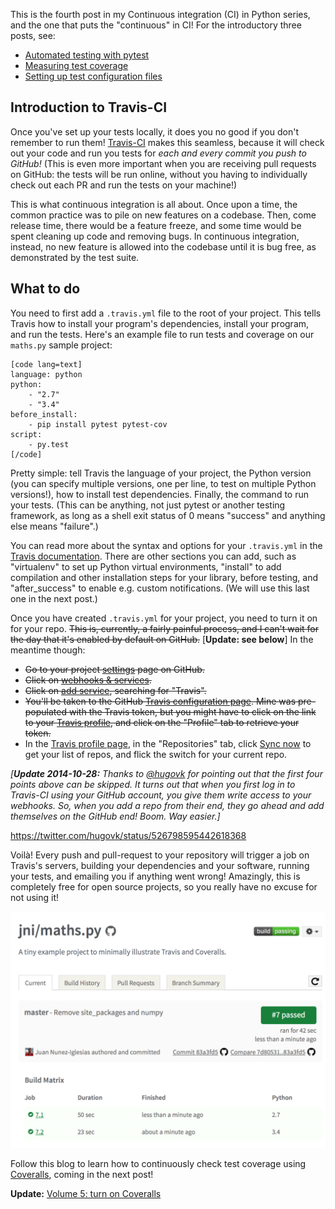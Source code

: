 <!--
.. title: Continuous integration in Python, 4: set up Travis-CI
.. slug: continuous-integration-in-python-4-set-up-travis-ci
.. date: 2014-10-15 04:00:59
.. tags: continuous integration,Planet SciPy,Python,test-driven development,programming
.. category: 
.. link: 
.. description: 
.. type: text
.. excerpt: This is the fourth post in my Continuous integration (CI) in Python series, and the one that puts the "continuous" in CI! For the introductory three posts, see:

- [Automated testing with pytest](http://ilovesymposia.com/2014/10/01/continuous-integration-0-automated-tests-with-pytest/)
- [Measuring test coverage](http://ilovesymposia.com/2014/10/02/continuous-integration-1-test-coverage/)
- [Setting up test configuration files](http://ilovesymposia.com/2014/10/13/continuous-integration-in-python-3-set-up-your-test-configuration-files/)

## Introduction to Travis-CI

Once you've set up your tests locally, it does you no good if you don't remember to run them! [Travis-CI](http://travis-ci.org/) makes this seamless, because it will check out your code and run you tests for *each and every commit you push to GitHub!* (This is even more important when you are receiving pull requests on GitHub: the tests will be run online, without you having to individually check out each PR and run the tests on your machine!)
.. has_math: no
.. status: published
.. wp-status: publish
-->

<html><body><p>This is the fourth post in my Continuous integration (CI) in Python series, and the one that puts the "continuous" in CI! For the introductory three posts, see:

</p><ul>
<li><a href="http://ilovesymposia.com/2014/10/01/continuous-integration-0-automated-tests-with-pytest/">Automated testing with pytest</a></li>
<li><a href="http://ilovesymposia.com/2014/10/02/continuous-integration-1-test-coverage/">Measuring test coverage</a></li>
<li><a href="http://ilovesymposia.com/2014/10/13/continuous-integration-in-python-3-set-up-your-test-configuration-files/">Setting up test configuration files</a></li>
</ul>

<h2>Introduction to Travis-CI</h2>

Once you've set up your tests locally, it does you no good if you don't remember to run them! <a href="http://travis-ci.org/">Travis-CI</a> makes this seamless, because it will check out your code and run you tests for <em>each and every commit you push to GitHub!</em> (This is even more important when you are receiving pull requests on GitHub: the tests will be run online, without you having to individually check out each PR and run the tests on your machine!)

This is what continuous integration is all about. Once upon a time, the common practice was to pile on new features on a codebase. Then, come release time, there would be a feature freeze, and some time would be spent cleaning up code and removing bugs. In continuous integration, instead, no new feature is allowed into the codebase until it is bug free, as demonstrated by the test suite.

<h2>What to do</h2>

You need to first add a <code>.travis.yml</code> file to the root of your project. This tells Travis how to install your program's dependencies, install your program, and run the tests. Here's an example file to run tests and coverage on our <code>maths.py</code> sample project:

```
[code lang=text]
language: python
python:
    - "2.7"
    - "3.4"
before_install:
    - pip install pytest pytest-cov
script:
    - py.test
[/code]
```

Pretty simple: tell Travis the language of your project, the Python version (you can specify multiple versions, one per line, to test on multiple Python versions!), how to install test dependencies. Finally, the command to run your tests. (This can be anything, not just pytest or another testing framework, as long as a shell exit status of 0 means "success" and anything else means "failure".)

You can read more about the syntax and options for your <code>.travis.yml</code> in the <a href="http://docs.travis-ci.com/user/build-configuration/">Travis documentation</a>. There are other sections you can add, such as "virtualenv" to set up Python virtual environments, "install" to add compilation and other installation steps for your library, before testing, and "after_success" to enable e.g. custom notifications. (We will use this last one in the next post.)

Once you have created <code>.travis.yml</code> for your project, you need to turn it on for your repo. <strike>This is, currently, a fairly painful process, and I can't wait for the day that it's enabled by default on GitHub.</strike> [<strong>Update: see below</strong>] In the meantime though:

<ul>
<li><strike>Go to your project <a href="/2014/10/skitch-3.png">settings</a> page on GitHub.</strike></li>
<li><strike>Click on <a href="/2014/10/skitch-2.png">webhooks &amp; services</a>.</strike></li>
<li><strike>Click on <a href="/2014/10/skitch.png">add service</a>, searching for "Travis".</strike></li>
<li><strike>You'll be taken to the GitHub <a href="/2014/10/skitch-7.png">Travis configuration page</a>. Mine was pre-populated with the Travis token, but you might have to click on the link to your <a href="https://travis-ci.org/profile">Travis profile</a>, and click on the "Profile" tab to retrieve your token.</strike></li>
<li>In the <a href="https://travis-ci.org/profile">Travis profile page</a>, in the "Repositories" tab, click <a href="/2014/10/skitch-5.png">Sync now</a> to get your list of repos, and flick the switch for your current repo.</li>
</ul>

<i>[<strong>Update 2014-10-28:</strong> Thanks to <a href="https://twitter.com/hugovk">@hugovk</a> for pointing out that the first four points above can be skipped. It turns out that when you first log in to Travis-CI using your GitHub account, you give them write access to your webhooks. So, when you add a repo from their end, they go ahead and add themselves on the GitHub end! Boom. Way easier.]</i>

https://twitter.com/hugovk/status/526798595442618368

Voilà! Every push and pull-request to your repository will trigger a job on Travis's servers, building your dependencies and your software, running your tests, and emailing you if anything went wrong! Amazingly, this is completely free for open source projects, so you really have no excuse for not using it!

<img src="/2014/10/screen-shot-2014-10-15-at-9-55-05-pm.png" alt="Travis build page">

Follow this blog to learn how to continuously check test coverage using <a href="https://coveralls.io">Coveralls</a>, coming in the next post!

<strong>Update:</strong> <a href="http://ilovesymposia.com/2014/10/15/continuous-integration-in-python-5-report-test-coverage-using-coveralls/">Volume 5: turn on Coveralls</a></body></html>
